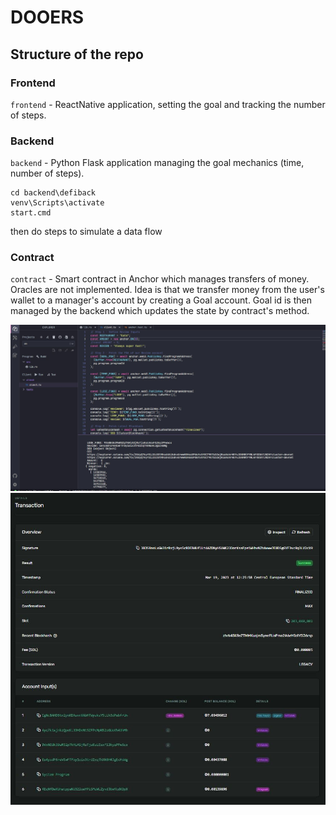 # DOOERS

## Structure of the repo

### Frontend

`frontend` - ReactNative application, setting the goal and tracking the number of steps.

### Backend

`backend` - Python Flask application managing the goal mechanics (time, number of steps).

```
cd backend\defiback
venv\Scripts\activate
start.cmd
```

then do steps to simulate a data flow

### Contract

`contract` - Smart contract in Anchor which manages transfers of money. Oracles are not implemented. Idea is that we transfer money from the user's wallet to a manager's account by creating a Goal account. Goal id is then managed by the backend which updates the state by contract's method.

![s1](contract/img/1.jpg)
![s2](contract/img/2.jpg)

